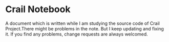 # Crail Notebook

A document which is written while I am studying the source code of Crail Project.There might be problems in the note. But I keep updating and fixing it. If you find any problems, change requests are always welcomed.

